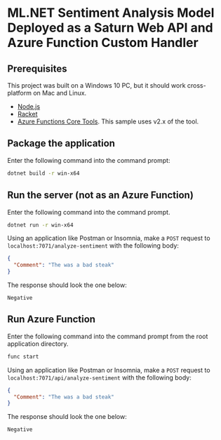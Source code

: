 # ML.NET Sentiment Analysis Model Deployed as a Saturn Web API and Azure Function Custom Handler

## Prerequisites

This project was built on a Windows 10 PC, but it should work cross-platform on Mac and Linux.

- [Node.js](https://nodejs.org/en/)
- [Racket](https://download.racket-lang.org/)
- [Azure Functions Core Tools](https://docs.microsoft.com/azure/azure-functions/functions-run-local). This sample uses v2.x of the tool.

## Package the application

Enter the following command into the command prompt:

```bash
dotnet build -r win-x64
```

## Run the server (not as an Azure Function)

Enter the following command into the command prompt.

```bash
dotnet run -r win-x64
```

Using an application like Postman or Insomnia, make a `POST` request to `localhost:7071/analyze-sentiment` with the following body:

```json
{
  "Comment": "The was a bad steak"
}
```

The response should look the one below:

```text
Negative
```

## Run Azure Function

Enter the following command into the command prompt from the root application directory.

```bash
func start
```

Using an application like Postman or Insomnia, make a `POST` request to `localhost:7071/api/analyze-sentiment`  with the following body:

```json
{
  "Comment": "The was a bad steak"
}
```

The response should look the one below:

```text
Negative
```